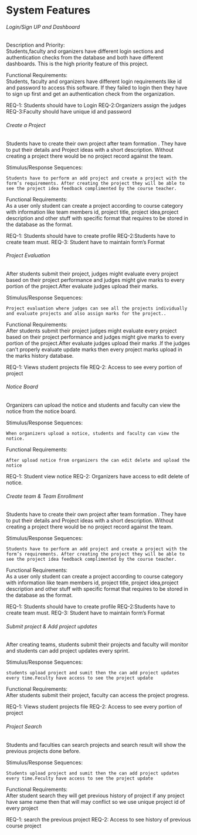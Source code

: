 # System Features

###### Login/Sign UP and Dashboard

<dl>
    <dt>Description and Priority:</dt>
    Students,faculty and organizers have different login sections and authentication checks from the database and both have different dashboards. This is the high priority feature of this project.
</dl>

<dl>
    <dt>Functional Requirements:</dt>
    Students, faculty and organizers have different login requirements like id and password to access this software. If they failed to login then they have to sign up first and get an authentication check from the organization.
</dl>
    REQ-1: Students should have to Login	
    REQ-2:Organizers assign the judges
    REQ-3:Faculty should have unique id and password

###### Create a Project

Students have to create their own project after team formation . They have to put their details       and Project ideas with a short description. Without creating a project there would be no project record against the team.

<dl>
    <dt>Stimulus/Response Sequences:</dt>

    Students have to perform an add project and create a project with the form’s requirements. After creating the project they will be able to see the project idea feedback complimented by the course teacher.
</dl>

<dl>
    <dt>Functional Requirements:</dt>
    As a user only student can create a project according to course category with information like team members id, project title, project idea,project description and other stuff with specific format that requires to be stored in the database as the format.
</dl>
    REQ-1: Students should have to create profile
    REQ-2:Students have to create team must.
    REQ-3: Student have to maintain form’s Format

###### Project Evaluation

After students submit their project, judges might evaluate every project based on their project performance and judges might give marks to every portion of the project.After evaluate judges upload their marks.

<dl>
    <dt>Stimulus/Response Sequences:</dt>

    Project evaluation where judges can see all the projects individually and evaluate projects and also assign marks for the project..
</dl>

<dl>
    <dt>Functional Requirements:</dt>
    After students submit their project judges might evaluate every project based on their project performance and judges might give marks to every portion of the project.After evaluate judges upload their marks .If the judges can't properly evaluate update marks then every project marks upload in the marks history database.
</dl>
    REQ-1: Views student projects file
    REQ-2: Access to see every portion of project


###### Notice Board

 Organizers can upload the notice and  students and faculty can view the notice from the notice board.

<dl>
    <dt>Stimulus/Response Sequences:</dt>

    When organizers upload a notice, students and faculty can view the notice.
</dl>

<dl>
    <dt>Functional Requirements:</dt>

    After upload notice from organizers the can edit delete and upload the notice
</dl>
    REQ-1: Student view notice
    REQ-2:  Organizers have access to edit delete of notice.


###### Create team & Team Enrollment 

Students have to create their own project after team formation . They have to put their details       and Project ideas with a short description. Without creating a project there would be no project record against the team.

<dl>
    <dt>Stimulus/Response Sequences:</dt>

    Students have to perform an add project and create a project with the form’s requirements. After creating the project they will be able to see the project idea feedback complimented by the course teacher.
</dl>

<dl>
    <dt>Functional Requirements:</dt>
    As a user only student can create a project according to course category with information like team members id, project title, project idea,project description and other stuff with specific format that requires to be stored in the database as the format.
</dl>
    REQ-1: Students should have to create profile
    REQ-2:Students have to create team must.
    REQ-3: Student have to maintain form’s Format

###### Submit project & Add project updates

After creating teams, students submit their projects and faculty will monitor and students can add project updates every sprint.

<dl>
    <dt>Stimulus/Response Sequences:</dt>

    students upload project and sumit then the can add project updates every time.Feculty have access to see the project update
</dl>

<dl>
    <dt>Functional Requirements:</dt>
    After students submit their project, faculty can access the project progress.
</dl>
    REQ-1: Views student projects file
    REQ-2: Access to see every portion of project


###### Project Search

Students and faculties can search projects and search result will show the previous projects done before.

<dl>
    <dt>Stimulus/Response Sequences:</dt>

    Students upload project and sumit then the can add project updates every time.Feculty have access to see the project update
</dl>

<dl>
    <dt>Functional Requirements:</dt>
    After student search they will get previous history of project if any project have same name then that will may conflict so we use unique project id of every project
</dl>
    REQ-1: search the previous project
    REQ-2: Access to see history of previous course project